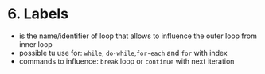 # 6. Labels #
* is the name/identifier of loop that allows to influence the outer loop from inner loop
* possible tu use for: `while`, `do-while`,`for-each` and `for` with index
* commands to influence: `break` loop or `continue` with next iteration